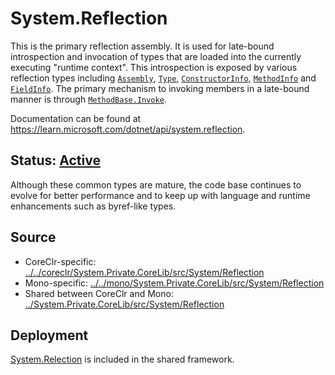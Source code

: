 # System.Reflection
This is the primary reflection assembly. It is used for late-bound introspection and invocation of types that are loaded into the currently executing "runtime context". This introspection is exposed by various reflection types including [`Assembly`](https://learn.microsoft.com/dotnet/api/system.reflection.assembly), [`Type`](https://learn.microsoft.com/dotnet/api/system.type), [`ConstructorInfo`](https://learn.microsoft.com/dotnet/api/system.reflection.constructorinfo), [`MethodInfo`](https://learn.microsoft.com/dotnet/api/system.reflection.methodinfo) and [`FieldInfo`](https://learn.microsoft.com/dotnet/api/system.reflection.fieldinfo). The primary mechanism to invoking members in a late-bound manner is through [`MethodBase.Invoke`](https://learn.microsoft.com/dotnet/api/system.reflection.methodbase.invoke).

Documentation can be found at https://learn.microsoft.com/dotnet/api/system.reflection.

## Status: [Active](../../libraries/README.md#development-statuses)
Although these common types are mature, the code base continues to evolve for better performance and to keep up with language and runtime enhancements such as byref-like types.

## Source

* CoreClr-specific: [../../coreclr/System.Private.CoreLib/src/System/Reflection](../../coreclr/System.Private.CoreLib/src/System/Reflection)
* Mono-specific: [../../mono/System.Private.CoreLib/src/System/Reflection](../../mono/System.Private.CoreLib/src/System/Reflection)
* Shared between CoreClr and Mono: [../System.Private.CoreLib/src/System/Reflection](../System.Private.CoreLib/src/System/Reflection)

## Deployment
[System.Relection](https://www.nuget.org/packages/System.Reflection) is included in the shared framework.
